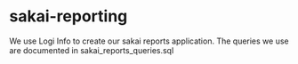 # sakai-reporting
We use Logi Info to create our sakai reports application. The queries we use are documented in sakai_reports_queries.sql
